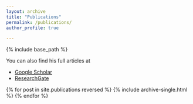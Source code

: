 ```yaml
---
layout: archive
title: "Publications"
permalink: /publications/
author_profile: true

---
```


{% include base_path %}

  You can also find his full articles at 
  
  - <a href="https://scholar.google.de/citations?user=TJ8ipQQAAAAJ&hl=en">Google Scholar</a>
  - [ResearchGate](https://www.researchgate.net/profile/Chunqi-Jiang-3)

{% for post in site.publications reversed %}
  {% include archive-single.html %}
{% endfor %}
